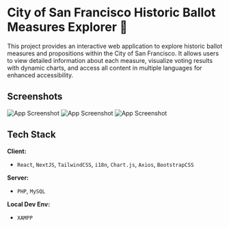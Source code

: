 
# City of San Francisco Historic Ballot Measures Explorer 🌉

This project provides an interactive web application to explore historic ballot measures and propositions within the City of San Francisco. It allows users to view detailed information about each measure, visualize voting results with dynamic charts, and access all content in multiple languages for enhanced accessibility.

## Screenshots

![App Screenshot](https://via.placeholder.com/468x300?text=App+Screenshot+Here)
![App Screenshot](https://via.placeholder.com/468x300?text=App+Screenshot+Here)
![App Screenshot](https://via.placeholder.com/468x300?text=App+Screenshot+Here)

## Tech Stack

**Client:** 
- `React`, `NextJS`, `TailwindCSS`, `i18n`, `Chart.js`, `Axios`, `BootstrapCSS`

**Server:** 
- `PHP`, `MySQL`

**Local Dev Env:** 
- `XAMPP`


